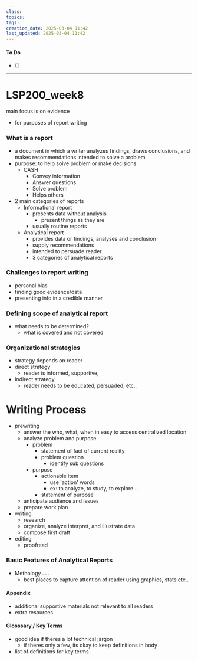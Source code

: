 ```yaml
---
class: 
topics: 
tags: 
creation_date: 2025-03-04 11:42
last_updated: 2025-03-04 11:42
---
```

#### To Do
- [ ]
---
# LSP200_week8
main focus is on evidence 
- for purposes of report writing 


### What is a report
- a document in which a writer analyzes findings, draws conclusions, and makes recommendations intended to solve a problem 
- purpose: to help solve problem or make decisions 
	- CASH
		- Convey information
		- Answer questions
		- Solve problem
		- Helps others 
- 2 main categories of reports
	- Informational report
		- presents data without analysis 
			- present things as they are 
		- usually routine reports 
	- Analytical report 
		- provides data or findings, analyses and conclusion 
		- supply recommendations 
		- intended to persuade reader 
		- 3 categories of analytical reports 

### Challenges to report writing 
- personal bias 
- finding good evidence/data 
- presenting info in a credible manner



### Defining scope of analytical report
- what needs to be determined?
	- what is covered and not covered 


### Organizational strategies
- strategy depends on reader
- direct strategy
	- reader is informed, supportive, 
- indirect strategy 
	- reader needs to be educated, persuaded, etc.. 



# Writing Process
- prewriting
	- answer the who, what, when in easy to access centralized location 
	- analyze problem and purpose
		- problem 
			- statement of fact of current reality 
			- problem question
				- identify sub questions 
		- purpose
			- actionable item 
				- use 'action' words 
				- ex: to analyze, to study, to explore ... 
			- statement of purpose 
	- anticipate audience and issues
	- prepare work plan 
- writing
	- research 
	- organize, analyze interpret, and illustrate data 
	- compose first draft 
- editing 
	- proofread 


### Basic Features of Analytical Reports
- Methology . . .
	- best places to capture attention of reader using graphics, stats etc.. 


#### Appendix
- additional supportive materials not relevant to all readers 
- extra resources 


#### Glosssary / Key Terms
- good idea if theres a lot technical jargon 
	- if theres only a few, its okay to keep definitions in body
- list of definitions for key terms 


